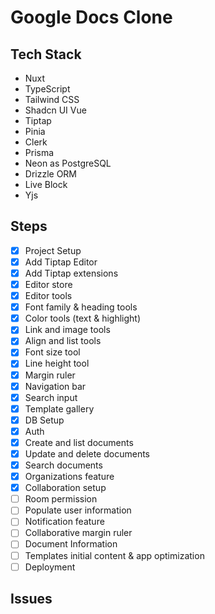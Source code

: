 # Google Docs Clone

## Tech Stack
- Nuxt
- TypeScript
- Tailwind CSS
- Shadcn UI Vue
- Tiptap
- Pinia
- Clerk
- Prisma
- Neon as PostgreSQL
- Drizzle ORM
- Live Block
- Yjs

## Steps
- [x] Project Setup
- [x] Add Tiptap Editor
- [x] Add Tiptap extensions
- [x] Editor store
- [x] Editor tools
- [x] Font family & heading tools
- [x] Color tools (text & highlight)
- [x] Link and image tools
- [x] Align and list tools
- [x] Font size tool
- [x] Line height tool
- [x] Margin ruler
- [x] Navigation bar
- [x] Search input
- [x] Template gallery
- [x] DB Setup
- [x] Auth
- [x] Create and list documents
- [x] Update and delete documents
- [x] Search documents
- [x] Organizations feature
- [x] Collaboration setup
- [ ] Room permission
- [ ] Populate user information
- [ ] Notification feature
- [ ] Collaborative margin ruler
- [ ] Document Information
- [ ] Templates initial content & app optimization
- [ ] Deployment

## Issues
